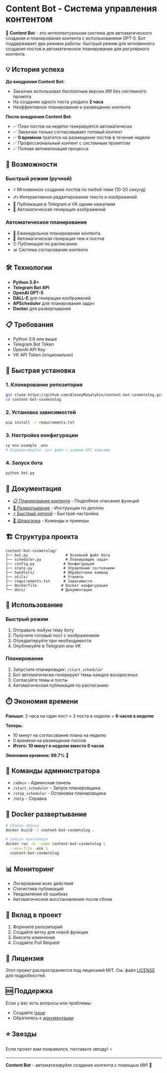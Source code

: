 # Content Bot - Система управления контентом

🤖 **Content Bot** - это интеллектуальная система для автоматического создания и планирования контента с использованием GPT-5. Бот поддерживает два режима работы: быстрый режим для мгновенного создания постов и автоматическое планирование для регулярного контента.

## 💡 История успеха

**До внедрения Content Bot:**
- Заказчик использовал бесплатные версии ИИ без системного промпта
- На создание одного поста уходило **2 часа**
- Неэффективное планирование и размещение контента

**После внедрения Content Bot:**
- ✅ План постов на неделю генерируется автоматически
- ✅ Заказчик только согласовывает готовый контент
- ✅ **0 времени** тратится на размещение постов в течение недели
- ✅ Профессиональный контент с системным промптом
- ✅ Полная автоматизация процесса

## 🚀 Возможности

### Быстрый режим (ручной)
- ⚡ Мгновенное создание постов по любой теме (10-20 секунд)
- ✍️ Интерактивное редактирование текста и изображений
- 📱 Публикация в Telegram и VK одним нажатием
- 🎨 Автоматическая генерация изображений

### Автоматическое планирование
- 📅 Еженедельное планирование контента
- 🤖 Автоматическая генерация тем и постов
- ⏰ Публикация по расписанию
- 📊 Система согласования контента

## 🛠️ Технологии

- **Python 3.8+**
- **Telegram Bot API**
- **OpenAI GPT-5**
- **DALL-E** для генерации изображений
- **APScheduler** для планирования задач
- **Docker** для развертывания

## 📋 Требования

- Python 3.8 или выше
- Telegram Bot Token
- OpenAI API Key
- VK API Token (опционально)

## 🚀 Быстрая установка

### 1. Клонирование репозитория
```bash
git clone https://github.com/AlexeyMasalykin/content-bot-cosmetolog.git
cd content-bot-cosmetolog
```

### 2. Установка зависимостей
```bash
pip install -r requirements.txt
```

### 3. Настройка конфигурации
```bash
cp env.example .env
# Отредактируйте .env файл с вашими API ключами
```

### 4. Запуск бота
```bash
python bot.py
```

## 📖 Документация

- [📋 Планирование контента](CONTENT_PLANNING.md) - Подробное описание функций
- [🚀 Развертывание](DEPLOYMENT.md) - Инструкции по деплою
- [⚡ Быстрый деплой](MANUAL_DEPLOY.md) - Быстрая настройка
- [📝 Шпаргалка](CHEATSHEET.md) - Команды и примеры

## 🏗️ Структура проекта

```
content-bot-cosmetolog/
├── bot.py                 # Основной файл бота
├── scheduler.py           # Планировщик задач
├── config.py             # Конфигурация
├── state.py              # Управление состоянием
├── handlers/             # Обработчики команд
├── utils/                # Утилиты
├── requirements.txt      # Зависимости
├── Dockerfile           # Docker конфигурация
└── docs/                # Документация
```

## 🎯 Использование

### Быстрый режим
1. Отправьте любую тему боту
2. Получите готовый пост с изображением
3. Отредактируйте при необходимости
4. Опубликуйте в Telegram или VK

### Планирование
1. Запустите планировщик: `/start_scheduler`
2. Бот автоматически генерирует темы каждое воскресенье
3. Согласуйте темы и посты
4. Автоматическая публикация по расписанию

## ⏱️ Экономия времени

**Раньше:** 2 часа на один пост × 3 поста в неделю = **6 часов в неделю**

**Теперь:** 
- 10 минут на согласование плана на неделю
- 0 времени на размещение постов
- **Итого: 10 минут в неделю вместо 6 часов**

**Экономия времени: 99.7%** 🚀

## 🔧 Команды администратора

- `/admin` - Админская панель
- `/start_scheduler` - Запуск планировщика
- `/stop_scheduler` - Остановка планировщика
- `/help` - Справка

## 🐳 Docker развертывание

```bash
# Сборка образа
docker build -t content-bot-cosmetolog .

# Запуск контейнера
docker run -d --name content-bot-cosmetolog \
  --env-file .env \
  content-bot-cosmetolog
```

## 📊 Мониторинг

- Логирование всех действий
- Статистика публикаций
- Уведомления об ошибках
- Автоматическое восстановление после сбоев

## 🤝 Вклад в проект

1. Форкните репозиторий
2. Создайте ветку для новой функции
3. Внесите изменения
4. Создайте Pull Request

## 📄 Лицензия

Этот проект распространяется под лицензией MIT. См. файл [LICENSE](LICENSE) для подробностей.

## 🆘 Поддержка

Если у вас есть вопросы или проблемы:
- Создайте [Issue](https://github.com/AlexeyMasalykin/content-bot-cosmetolog/issues)
- Обратитесь к [документации](CONTENT_PLANNING.md)

## ⭐ Звезды

Если проект вам понравился, поставьте звезду! ⭐

---

**Content Bot** - автоматизируйте создание контента с помощью ИИ! 🚀
